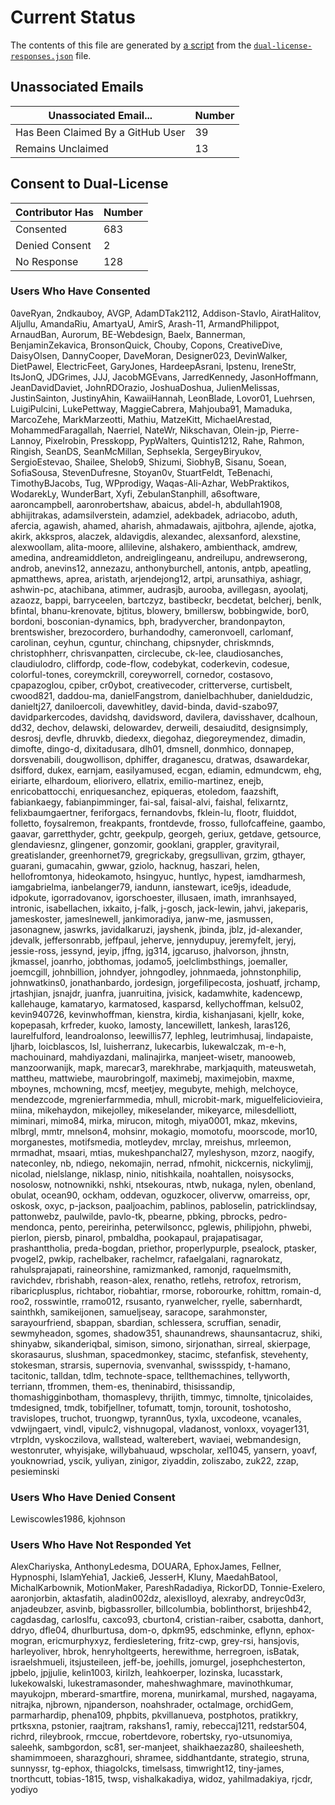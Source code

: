 # Current Status

The contents of this file are generated by [a script](scripts/summarize-dual-license-responses.js)
from the [`dual-license-responses.json`](data/dual-license-responses.json) file.

## Unassociated Emails

| Unassociated Email... | Number |
| --- | --- |
| Has Been Claimed By a GitHub User | 39 |
| Remains Unclaimed | 13 |

## Consent to Dual-License

| Contributor Has | Number |
| --- | --- |
| Consented | 683 |
| Denied Consent | 2 |
| No Response | 128 |

### Users Who Have Consented
0aveRyan, 2ndkauboy, AVGP, AdamDTak2112, Addison-Stavlo, AiratHalitov, Aljullu, AmandaRiu, AmartyaU, AmirS, Arash-11, ArmandPhilippot, ArnaudBan, Aurorum, BE-Webdesign, Baelx, Bannerman, BenjaminZekavica, BronsonQuick, Chouby, Copons, CreativeDive, DaisyOlsen, DannyCooper, DaveMoran, Designer023, DevinWalker, DietPawel, ElectricFeet, GaryJones, HardeepAsrani, Ipstenu, IreneStr, ItsJonQ, JDGrimes, JJJ, JacobMGEvans, JarredKennedy, JasonHoffmann, JeanDavidDaviet, JohnRDOrazio, JoshuaDoshua, JulienMelissas, JustinSainton, JustinyAhin, KawaiiHannah, LeonBlade, Lovor01, Luehrsen, LuigiPulcini, LukePettway, MaggieCabrera, Mahjouba91, Mamaduka, MarcoZehe, MarkMarzeotti, Mathiu, MatzeKitt, MichaelArestad, MohammedFaragallah, Naerriel, NateWr, Nikschavan, Olein-jp, Pierre-Lannoy, Pixelrobin, Presskopp, PypWalters, Quintis1212, Rahe, Rahmon, Ringish, SeanDS, SeanMcMillan, Sephsekla, SergeyBiryukov, SergioEstevao, Shailee, Shelob9, Shizumi, SiobhyB, Sisanu, Soean, SofiaSousa, StevenDufresne, Stoyan0v, StuartFeldt, TeBenachi, TimothyBJacobs, Tug, WPprodigy, Waqas-Ali-Azhar, WebPraktikos, WodarekLy, WunderBart, Xyfi, ZebulanStanphill, a6software, aaroncampbell, aaronrobertshaw, abaicus, abdel-h, abdullah1908, abhijitrakas, adamsilverstein, adamziel, adekbadek, adriacobo, aduth, afercia, agawish, ahamed, aharish, ahmadawais, ajitbohra, ajlende, ajotka, akirk, akkspros, alaczek, aldavigdis, alexandec, alexsanford, alexstine, alexwoollam, alita-moore, allilevine, alshakero, ambienthack, amdrew, amedina, andreamiddleton, andreiglingeanu, andreilupu, andrewserong, androb, anevins12, annezazu, anthonyburchell, antonis, antpb, apeatling, apmatthews, aprea, aristath, arjendejong12, artpi, arunsathiya, ashiagr, ashwin-pc, atachibana, atimmer, audrasjb, aurooba, avillegasn, ayoolatj, azaozz, bappi, barryceelen, bartczyz, bastibeckr, becdetat, belcherj, benlk, bfintal, bhanu-krenovate, bjtitus, blowery, bmillersw, bobbingwide, bor0, bordoni, bosconian-dynamics, bph, bradyvercher, brandonpayton, brentswisher, brezocordero, burhandodhy, cameronvoell, carlomanf, carolinan, ceyhun, cguntur, chinchang, chipsnyder, chriskmnds, christophherr, chrisvanpatten, circlecube, ck-lee, claudiosanches, claudiulodro, cliffordp, code-flow, codebykat, coderkevin, codesue, colorful-tones, coreymckrill, coreyworrell, cornedor, costasovo, cpapazoglou, cpiber, cr0ybot, creativecoder, critterverse, curtisbelt, cwood821, daddou-ma, danielFangstrom, danielbachhuber, danieldudzic, danieltj27, daniloercoli, davewhitley, david-binda, david-szabo97, davidparkercodes, davidshq, davidsword, davilera, davisshaver, dcalhoun, dd32, dechov, delawski, delowardev, derweili, desaiuditd, designsimply, desrosj, devfle, dhruvkb, diedexx, diegohaz, diegoreymendez, dimadin, dimofte, dingo-d, dixitadusara, dlh01, dmsnell, donmhico, donnapep, dorsvenabili, dougwollison, dphiffer, draganescu, dratwas, dsawardekar, dsifford, dukex, earnjam, easilyamused, ecgan, ediamin, edmundcwm, ehg, eiriarte, elhardoum, eliorivero, ellatrix, emilio-martinez, enejb, enricobattocchi, enriquesanchez, epiqueras, etoledom, faazshift, fabiankaegy, fabianpimminger, fai-sal, faisal-alvi, faishal, felixarntz, felixbaumgaertner, feriforgacs, fernandovbs, fklein-lu, flootr, fluiddot, folletto, foysalremon, freakpants, frontdevde, frosso, fullofcaffeine, gaambo, gaavar, garretthyder, gchtr, geekpulp, georgeh, geriux, getdave, getsource, glendaviesnz, glingener, gonzomir, gooklani, grappler, gravityrail, greatislander, greenhornet79, gregrickaby, gregsullivan, grzim, gthayer, guarani, gumacahin, gwwar, gziolo, hacknug, haszari, helen, hellofromtonya, hideokamoto, hsingyuc, huntlyc, hypest, iamdharmesh, iamgabrielma, ianbelanger79, iandunn, ianstewart, ice9js, ideadude, idpokute, igorradovanov, igorschoester, illusaen, imath, imranhsayed, intronic, isabellachen, ixkaito, j-falk, j-gosch, jack-lewin, jahvi, jakeparis, jameskoster, jameslnewell, jankimoradiya, janw-me, jasmussen, jasonagnew, jaswrks, javidalkaruzi, jayshenk, jbinda, jblz, jd-alexander, jdevalk, jeffersonrabb, jeffpaul, jeherve, jennydupuy, jeremyfelt, jeryj, jessie-ross, jessynd, jeyip, jffng, jg314, jgcaruso, jhalvorson, jhnstn, jkmassel, joanrho, jobthomas, jodamo5, joelclimbsthings, joemaller, joemcgill, johnbillion, johndyer, johngodley, johnmaeda, johnstonphilip, johnwatkins0, jonathanbardo, jordesign, jorgefilipecosta, joshuatf, jrchamp, jrtashjian, jsnajdr, juanfra, juanruitina, jvisick, kadamwhite, kadencewp, kallehauge, kamataryo, karmatosed, kasparsd, kellychoffman, kelsu02, kevin940726, kevinwhoffman, kienstra, kirdia, kishanjasani, kjellr, koke, kopepasah, krfreder, kuoko, lamosty, lancewillett, lankesh, laras126, laurelfulford, leandroalonso, leewillis77, lephleg, leutrimhusaj, lindapaiste, ljharb, loicblascos, lsl, luisherranz, lukecarbis, lukewalczak, m-e-h, machouinard, mahdiyazdani, malinajirka, manjeet-wisetr, manooweb, manzoorwanijk, mapk, marecar3, marekhrabe, markjaquith, mateuswetah, mattheu, mattwiebe, maurobringolf, maximebj, maximejobin, maxme, mboynes, mchowning, mcsf, meetjey, megubyte, mehigh, melchoyce, mendezcode, mgrenierfarmmedia, mhull, microbit-mark, miguelfeliciovieira, miina, mikehaydon, mikejolley, mikeselander, mikeyarce, milesdelliott, miminari, mimo84, mirka, mirucon, mitogh, miya0001, mkaz, mkevins, mlbrgl, mmtr, mnelson4, mohsinr, mokagio, momotofu, moorscode, mor10, morganestes, motifsmedia, motleydev, mrclay, mreishus, mrleemon, mrmadhat, msaari, mtias, mukeshpanchal27, myleshyson, mzorz, naogify, nateconley, nb, ndiego, nekomajin, nerrad, nfmohit, nickcernis, nickylimjj, nicolad, nielslange, niklasp, ninio, nitishkaila, noahtallen, noisysocks, nosolosw, notnownikki, nshki, ntsekouras, ntwb, nukaga, nylen, obenland, obulat, ocean90, ockham, oddevan, oguzkocer, olivervw, omarreiss, opr, oskosk, oxyc, p-jackson, paaljoachim, pablinos, pabloselin, patricklindsay, pattonwebz, paulwilde, pavlo-tk, pbearne, pbking, pbrocks, pedro-mendonca, pento, pereirinha, peterwilsoncc, pglewis, philipjohn, phwebi, pierlon, piersb, pinarol, pmbaldha, pookapaul, prajapatisagar, prashanttholia, preda-bogdan, priethor, properlypurple, psealock, ptasker, pvogel2, pwkip, rachelbaker, rachelmcr, rafaelgalani, ragnarokatz, rahulsprajapati, raineorshine, ramizmanked, ramonjd, raquelmsmith, ravichdev, rbrishabh, reason-alex, renatho, retlehs, retrofox, retrorism, ribaricplusplus, richtabor, riobahtiar, rmorse, roborourke, rohittm, romain-d, roo2, rosswintle, rramo012, rsusanto, ryanwelcher, ryelle, sabernhardt, sainthkh, samikeijonen, samueljseay, saracope, sarahmonster, sarayourfriend, sbappan, sbardian, schlessera, scruffian, senadir, sewmyheadon, sgomes, shadow351, shaunandrews, shaunsantacruz, shiki, shinyabw, sikanderiqbal, simison, simono, sirjonathan, sirreal, skierpage, skorasaurus, slushman, spacedmonkey, stacimc, stefanfisk, stevehenty, stokesman, strarsis, supernovia, svenvanhal, swissspidy, t-hamano, tacitonic, talldan, tdlm, technote-space, tellthemachines, tellyworth, terriann, tfrommen, them-es, theninabird, thisissandip, thomashigginbotham, thomasplevy, thrijith, timmyc, timnolte, tjnicolaides, tmdesigned, tmdk, tobifjellner, tofumatt, tomjn, torounit, toshotosho, travislopes, truchot, truongwp, tyrann0us, tyxla, uxcodeone, vcanales, vdwijngaert, vindl, vipulc2, vishnugopal, vladanost, vonloxx, voyager131, vtrpldn, vyskoczilova, wallstead, walterebert, waviaei, webmandesign, westonruter, whyisjake, willybahuaud, wpscholar, xel1045, yansern, yoavf, youknowriad, yscik, yuliyan, zinigor, ziyaddin, zoliszabo, zuk22, zzap, pesieminski

### Users Who Have Denied Consent
Lewiscowles1986, kjohnson

### Users Who Have Not Responded Yet
AlexChariyska, AnthonyLedesma, DOUARA, EphoxJames, Fellner, Hypnosphi, IslamYehia1, Jackie6, JesserH, Kluny, MaedahBatool, MichalKarbownik, MotionMaker, PareshRadadiya, RickorDD, Tonnie-Exelero, aaronjorbin, aktasfatih, aladin002dz, alexislloyd, alexraby, andreyc0d3r, anjadeubzer, asvinb, bigbassroller, billcolumbia, boblinthorst, brijeshb42, cagdasdag, carloslfu, caxco93, cburton4, cristian-raiber, csabotta, danhort, ddryo, dfle04, dhurlburtusa, dom-o, dpkm95, edschminke, eflynn, ephox-mogran, ericmurphyxyz, ferdiesletering, fritz-cwp, grey-rsi, hansjovis, harleyoliver, hbrok, henryholtgeerts, herewithme, herregroen, isBatak, israelshmueli, itsjusteileen, jeff-be, joehills, jomurgel, josephchesterton, jpbelo, jpjjulie, kelin1003, kirilzh, leahkoerper, lozinska, lucasstark, lukekowalski, lukestramasonder, maheshwaghmare, mavinothkumar, mayukojpn, mberard-smartfire, morena, munirkamal, murshed, nagayama, nitrajka, njbrown, njpanderson, noahshrader, octalmage, orchidGem, parmarhardip, phena109, phpbits, pkvillanueva, postphotos, pratikkry, prtksxna, pstonier, raajtram, rakshans1, ramiy, rebeccaj1211, redstar504, richrd, rileybrook, rmccue, robertdevore, robertsky, ryo-utsunomiya, saleehk, sambgordon, sc81, ser-manjeet, shaikhaezaz80, shaileesheth, shamimmoeen, sharazghouri, shramee, siddhantdante, strategio, struna, sunnyssr, tg-ephox, thiagolcks, timelsass, timwright12, tiny-james, tnorthcutt, tobias-1815, twsp, vishalkakadiya, widoz, yahilmadakiya, rjcdr, yodiyo
